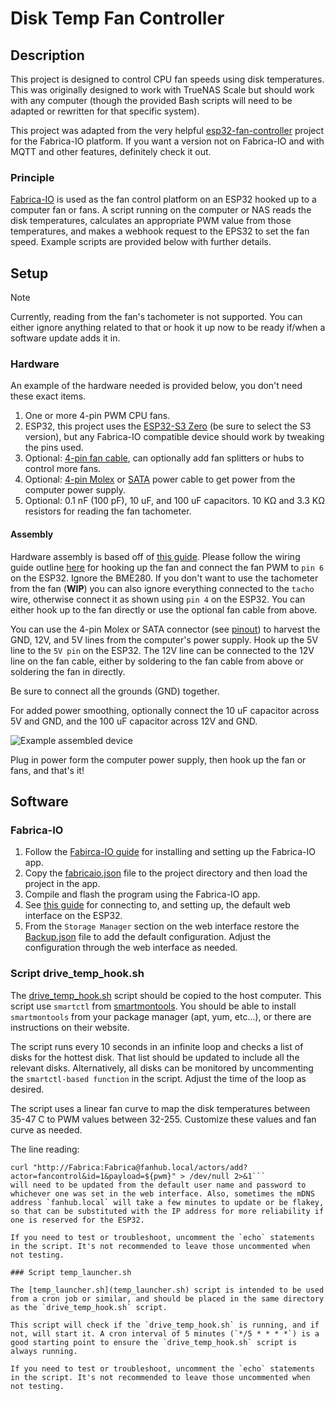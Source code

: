 # Disk Temp Fan Controller

## Description
This project is designed to control CPU fan speeds using disk temperatures. This was originally designed to work with TrueNAS Scale but should work with any computer (though the provided Bash scripts will need to be adapted or rewritten for that specific system).

This project was adapted from the very helpful [esp32-fan-controller](https://github.com/KlausMu/esp32-fan-controller) project for the Fabrica-IO platform. If you want a version not on Fabrica-IO and with MQTT and other features, definitely check it out.

### Principle
[Fabrica-IO](https://gabrica-io.com) is used as the fan control platform on an ESP32 hooked up to a computer fan or fans. A script running on the computer or NAS reads the disk temperatures, calculates an appropriate PWM value from those temperatures, and makes a webhook request to the EPS32 to set the fan speed. Example scripts are provided below with further details.

## Setup
> [!NOTE]
> Currently, reading from the fan's tachometer is not supported. You can either ignore anything related to that or hook it up now to be ready if/when a software update adds it in.

### Hardware

An example of the hardware needed is provided below, you don't need these exact items.

1. One or more 4-pin PWM CPU fans.
2. ESP32, this project uses the [ESP32-S3 Zero](https://www.aliexpress.us/item/3256806984814685.html) (be sure to select the S3 version), but any Fabrica-IO compatible device should work by tweaking the pins used.
3. Optional: [4-pin fan cable](https://www.amazon.com/skineat-Extension-Cable%EF%BC%8C4-Cable%EF%BC%8CCable-pc%EF%BC%8C3-Pin/dp/B08FT643QL), can optionally add fan splitters or hubs to control more fans.
4. Optional: [4-pin Molex](https://www.amazon.com/YiKaiEn-Molex-Video-Power-Supply/dp/B0BQRTBJWX) or [SATA](https://www.amazon.com/Express-Graphics-Video-Power-Adapter/dp/B0793N7TP9) power cable to get power from the computer power supply.
5. Optional: 0.1 nF (100 pF), 10 uF, and 100 uF capacitors. 10 KΩ and 3.3 KΩ resistors for reading the fan tachometer.

#### Assembly

Hardware assembly is based off of [this guide](https://github.com/KlausMu/esp32-fan-controller). Please follow the wiring guide outline [here](https://github.com/KlausMu/esp32-fan-controller/wiki/01-Wiring-diagram#wiring-diagram-for-fan-and-bme280) for hooking up the fan and connect the fan PWM to `pin 6` on the ESP32. Ignore the BME280. If you don't want to use the tachometer from the fan (__WIP__) you can also ignore everything connected to the `tacho` wire, otherwise connect it as shown using `pin 4` on the ESP32. You can either hook up to the fan directly or use the optional fan cable from above.

You can use the 4-pin Molex or SATA connector (see [pinout](https://www.smpspowersupply.com/connectors-pinouts.html)) to harvest the GND, 12V, and 5V lines from the computer's power supply. Hook up the 5V line to the `5V pin` on the ESP32. The 12V line can be connected to the 12V line on the fan cable, either by soldering to the fan cable from above or soldering the fan in directly.

Be sure to connect all the grounds (GND) together.

For added power smoothing, optionally connect the 10 uF capacitor across 5V and GND, and the 100 uF capacitor across 12V and GND.

![Example assembled device](photos/FanHub.jpg)

Plug in power form the computer power supply, then hook up the fan or fans, and that's it!

## Software

### Fabrica-IO

1. Follow the [Fabirca-IO guide](https://github.com/FabricaIO/FabricaIO-App/wiki/App-Usage#using-the-fabrica-io-app) for installing and setting up the Fabrica-IO app.
2. Copy the [fabricaio.json](fabricaio.json) file to the project directory and then load the project in the app.
3. Compile and flash the program using the Fabrica-IO app.
4. See [this guide](https://github.com/FabricaIO/FabricaIO-esp32hub/wiki/WiFi-and-Web-Interface#connecting-to-wifi) for connecting to, and setting up, the default web interface on the ESP32.
5. From the `Storage Manager` section on the web interface restore the [Backup.json](Backup.json) file to add the default configuration. Adjust the configuration through the web interface as needed.

### Script drive_temp_hook.sh

The [drive_temp_hook.sh](drive_temp_hook.sh) script should be copied to the host computer. This script use `smartctl` from [smartmontools](https://www.smartmontools.org/). You should be able to install `smartmontools` from your package manager (apt, yum, etc...), or there are instructions on their website.

The script runs every 10 seconds in an infinite loop and checks a list of disks for the hottest disk. That list should be updated to include all the relevant disks. Alternatively, all disks can be monitored by uncommenting the `smartctl-based function` in the script. Adjust the time of the loop as desired.

The script uses a linear fan curve to map the disk temperatures between 35-47 C to PWM values between 32-255. Customize these values and fan curve as needed.

The line reading:
```shell
curl "http://Fabrica:Fabrica@fanhub.local/actors/add?actor=fancontrol&id=1&payload=${pwm}" > /dev/null 2>&1```
will need to be updated from the default user name and password to whichever one was set in the web interface. Also, sometimes the mDNS address `fanhub.local` will take a few minutes to update or be flakey, so that can be substituted with the IP address for more reliability if one is reserved for the ESP32.

If you need to test or troubleshoot, uncomment the `echo` statements in the script. It's not recommended to leave those uncommented when not testing.

### Script temp_launcher.sh

The [temp_launcher.sh](temp_launcher.sh) script is intended to be used from a cron job or similar, and should be placed in the same directory as the `drive_temp_hook.sh` script.

This script will check if the `drive_temp_hook.sh` is running, and if not, will start it. A cron interval of 5 minutes (`*/5 * * * *`) is a good starting point to ensure the `drive_temp_hook.sh` script is always running.

If you need to test or troubleshoot, uncomment the `echo` statements in the script. It's not recommended to leave those uncommented when not testing.
